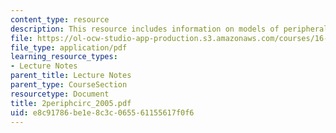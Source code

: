 ```yaml
---
content_type: resource
description: This resource includes information on models of peripheral circulation.
file: https://ol-ocw-studio-app-production.s3.amazonaws.com/courses/16-423j-aerospace-biomedical-and-life-support-engineering-spring-2006/e8c91786be1e8c3c065561155617f0f6_2periphcirc_2005.pdf
file_type: application/pdf
learning_resource_types:
- Lecture Notes
parent_title: Lecture Notes
parent_type: CourseSection
resourcetype: Document
title: 2periphcirc_2005.pdf
uid: e8c91786-be1e-8c3c-0655-61155617f0f6
---
```

